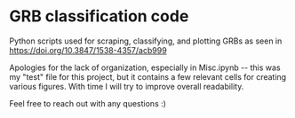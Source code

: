 # GRB classification code
 Python scripts used for scraping, classifying, and plotting GRBs as seen in https://doi.org/10.3847/1538-4357/acb999
 
 Apologies for the lack of organization, especially in Misc.ipynb -- this was my "test" file for this project, but it contains a few relevant cells for creating various figures. With time I will try to improve overall readability.
 
 Feel free to reach out with any questions :)
